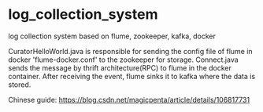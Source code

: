 # log_collection_system
log collection system based on flume, zookeeper, kafka, docker


CuratorHelloWorld.java is responsible for sending the config file of flume in docker 'flume-docker.conf' to the zookeeper for storage.
Connect.java sends the message by thrift architecture(RPC) to flume in the docker container. After receiving the event, flume sinks it to kafka where the data is stored.

Chinese guide: https://blog.csdn.net/magicpenta/article/details/106817731
